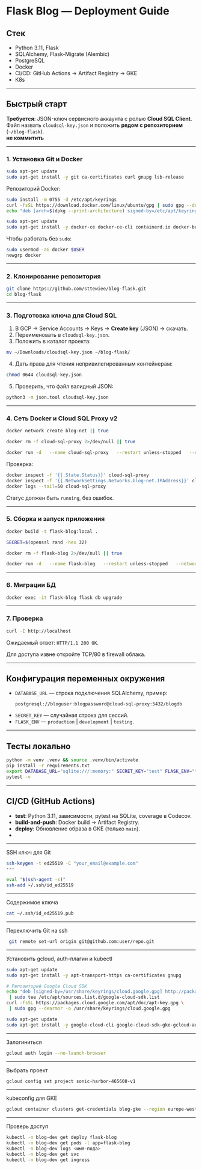 # Flask Blog — Deployment Guide

## Стек
- Python 3.11, Flask
- SQLAlchemy, Flask-Migrate (Alembic)
- PostgreSQL
- Docker
- CI/CD: GitHub Actions → Artifact Registry → GKE
- K8s
---

## Быстрый старт 
**Требуется**: JSON-ключ сервисного аккаунта с ролью **Cloud SQL Client**.  
Файл назвать `cloudsql-key.json` и положить **рядом с репозиторием** (`~/blog-flask`).  
**не коммитить**

---

### 1. Установка Git и Docker

```bash
sudo apt-get update
sudo apt-get install -y git ca-certificates curl gnupg lsb-release
```

Репозиторий Docker:
```bash
sudo install -m 0755 -d /etc/apt/keyrings
curl -fsSL https://download.docker.com/linux/ubuntu/gpg | sudo gpg --dearmor -o /etc/apt/keyrings/docker.gpg
echo "deb [arch=$(dpkg --print-architecture) signed-by=/etc/apt/keyrings/docker.gpg] https://download.docker.com/linux/ubuntu $(. /etc/os-release && echo $VERSION_CODENAME) stable" | sudo tee /etc/apt/sources.list.d/docker.list > /dev/null

sudo apt-get update
sudo apt-get install -y docker-ce docker-ce-cli containerd.io docker-buildx-plugin docker-compose-plugin
```

Чтобы работать без `sudo`:
```bash
sudo usermod -aG docker $USER
newgrp docker
```

---

### 2. Клонирование репозитория
```bash
git clone https://github.com/sttewiee/blog-flask.git
cd blog-flask
```
---

### 3. Подготовка ключа для Cloud SQL

1. В GCP → Service Accounts → Keys → **Create key** (JSON) → скачать.
2. Переименовать в `cloudsql-key.json`.
3. Положить в каталог проекта:
```bash
mv ~/Downloads/cloudsql-key.json ~/blog-flask/
```
4. Дать права для чтения непривилегированным контейнерам:
```bash
chmod 0644 cloudsql-key.json
```
5. Проверить, что файл валидный JSON:
```bash
python3 -m json.tool cloudsql-key.json
```

---

### 4. Сеть Docker и Cloud SQL Proxy v2

```bash
docker network create blog-net || true

docker rm -f cloud-sql-proxy 2>/dev/null || true

docker run -d   --name cloud-sql-proxy   --restart unless-stopped   --network blog-net   --network-alias cloud-sql-proxy   -v "$PWD/cloudsql-key.json":/secrets/key.json:ro   -e GOOGLE_APPLICATION_CREDENTIALS=/secrets/key.json   gcr.io/cloud-sql-connectors/cloud-sql-proxy:2.11.4   --address 0.0.0.0 --port 5432   sonic-harbor-465608-v1:europe-west4:blog-db
```

Проверка:
```bash
docker inspect -f '{{.State.Status}}' cloud-sql-proxy
docker inspect -f '{{.NetworkSettings.Networks.blog-net.IPAddress}}' cloud-sql-proxy
docker logs --tail=50 cloud-sql-proxy
```
Статус должен быть `running`, без ошибок.

---

### 5. Сборка и запуск приложения

```bash
docker build -t flask-blog:local .

SECRET=$(openssl rand -hex 32)

docker rm -f flask-blog 2>/dev/null || true

docker run -d   --name flask-blog   --restart unless-stopped   --network blog-net   -p 80:5000   -e FLASK_ENV=production   -e SECRET_KEY="$SECRET"   -e DATABASE_URL="postgresql://bloguser:blogpassword@cloud-sql-proxy:5432/blogdb"   flask-blog:local
```

---

### 6. Миграции БД

```bash
docker exec -it flask-blog flask db upgrade
```

---

### 7. Проверка

```bash
curl -I http://localhost
```
Ожидаемый ответ: `HTTP/1.1 200 OK`.

Для доступа извне откройте TCP/80 в firewall облака.

---

## Конфигурация переменных окружения

- `DATABASE_URL` — строка подключения SQLAlchemy, пример:
  ```
  postgresql://bloguser:blogpassword@cloud-sql-proxy:5432/blogdb
  ```
- `SECRET_KEY` — случайная строка для сессий.
- `FLASK_ENV` — `production` | `development` | `testing`.


---

## Тесты локально
```bash
python -m venv .venv && source .venv/bin/activate
pip install -r requirements.txt
export DATABASE_URL="sqlite:///:memory:" SECRET_KEY="test" FLASK_ENV="testing"
pytest -v
```

---

## CI/CD (GitHub Actions)
- **test**: Python 3.11, зависимости, pytest на SQLite, coverage в Codecov.
- **build-and-push**: Docker build → Artifact Registry.
- **deploy**: Обновление образа в GKE (только `main`).
- 
---
SSH ключ для Git 
```bash
ssh-keygen -t ed25519 -C "your_email@example.com"
---

eval "$(ssh-agent -s)"
ssh-add ~/.ssh/id_ed25519
```
---
Содержимое ключа
```bash
cat ~/.ssh/id_ed25519.pub
```
---
Переключить Git на ssh
```bash
 git remote set-url origin git@github.com:user/repo.git
```
---
Установить gcloud, auth-плагин и kubectl
```bash
sudo apt-get update
sudo apt-get install -y apt-transport-https ca-certificates gnupg

# Репозиторий Google Cloud SDK
echo "deb [signed-by=/usr/share/keyrings/cloud.google.gpg] http://packages.cloud.google.com/apt cloud-sdk main" \
 | sudo tee /etc/apt/sources.list.d/google-cloud-sdk.list
curl -fsSL https://packages.cloud.google.com/apt/doc/apt-key.gpg \
 | sudo gpg --dearmor -o /usr/share/keyrings/cloud.google.gpg

sudo apt-get update
sudo apt-get install -y google-cloud-cli google-cloud-sdk-gke-gcloud-auth-plugin kubectl
```
---
Залогиниться
```bash
gcloud auth login --no-launch-browser
```
---
Выбрать проект
```bash
gcloud config set project sonic-harbor-465608-v1
```
---
kubeconfig для GKE
```bash
gcloud container clusters get-credentials blog-gke --region europe-west4 --project sonic-harbor-465608-v1
```
---
Проверь доступ
```bash
kubectl -n blog-dev get deploy flask-blog
kubectl -n blog-dev get pods -l app=flask-blog
kubectl -n blog-dev logs <имя-пода>
kubectl -n blog-dev get svc
kubectl -n blog-dev get ingress
```
